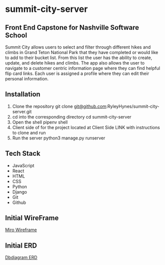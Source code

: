 # **summit-city-server**

## **Front End Capstone for Nashville Software School**

Summit City allows users to select and filter through different hikes and climbs in Grand Teton National Park that they have completed or would like to add to their bucket list. From this list the user has the ability to create, update, and delete hikes and climbs. The app also allows the user to navigate to a customer centric information page where they can find helpful flip card links. Each user is assigned a profile where they can edit their personal information.

## **Installation**

1. Clone the repository git clone git@github.com:RyleyHynes/summit-city-server.git
2. cd into the corresponding directory cd summit-city-server
3. Open the shell pipenv shell
4. Client side of for the project located at Client Side LINK with instructions to clone and run
5. Run the server python3 manage.py runserver

## **Tech Stack** 

* JavaScript
* React
* HTML
* CSS
* Python
* Django
* Git
* Github

## **Initial WireFrame**
[Miro Wireframe](https://miro.com/app/board/uXjVOuz_z3k=/?share_link_id=454122560128) 

## **Initial ERD**
[Dbdiagram ERD](https://dbdiagram.io/d/62a2290392b33b4f51348cbb)
